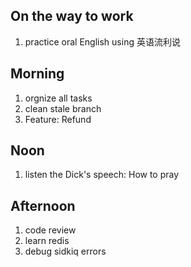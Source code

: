 ## On the way to work

1. practice oral English using 英语流利说

## Morning

1. orgnize all tasks
2. clean stale branch
2. Feature: Refund

## Noon

1. listen the Dick's speech: How to pray

## Afternoon

1. code review
2. learn redis
3. debug sidkiq errors

